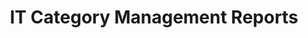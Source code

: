 ---
title: "IT Category Management Reports"
description: "Includes CM IT Key Performance Indicators (KPI) across agency, expiring awards and contracts, market landscape, price analysis, and spend channel analysis: IT Agency Profile and GSA FAS acquisitions analytics - IT category."
url-link: "https://d2d.gsa.gov/report/it-category-management-reports"
type: "HTML"
gov-only: "true"
is-external: "true"
publication-date: "August 01, 2023"
reading-time: "5"
resource-type: "Tool"
filter: "market-intelligence"
audience: "contracts-acquisitions"
branded-offerings: "market-it-data-intelligence"
---